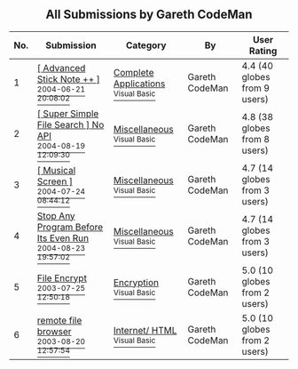 ﻿<div align="center">

## All Submissions by Gareth CodeMan

</div>

No.  | Submission | Category | By   | User Rating
---- | ---------- | -------- | ---- | -----------
1 | [\[ Advanced Stick Note \+\+  \]<br /><sup>2004-06-21 20:08:02</sup>](https://github.com/Planet-Source-Code/gareth-codeman-advanced-stick-note__1-54528) | [Complete Applications<br /><sup>Visual Basic</sup>](../ByCategory/complete-applications__1-27.md) | Gareth CodeMan | 4.4 (40 globes from 9 users)
2 | [\[ Super Simple File Search \] No API<br /><sup>2004-08-19 12:09:30</sup>](https://github.com/Planet-Source-Code/gareth-codeman-super-simple-file-search-no-api__1-55685) | [Miscellaneous<br /><sup>Visual Basic</sup>](../ByCategory/miscellaneous__1-1.md) | Gareth CodeMan | 4.8 (38 globes from 8 users)
3 | [\[ Musical Screen \]<br /><sup>2004-07-24 08:44:12</sup>](https://github.com/Planet-Source-Code/gareth-codeman-musical-screen__1-55154) | [Miscellaneous<br /><sup>Visual Basic</sup>](../ByCategory/miscellaneous__1-1.md) | Gareth CodeMan | 4.7 (14 globes from 3 users)
4 | [Stop Any Program Before Its Even Run<br /><sup>2004-08-23 19:57:02</sup>](https://github.com/Planet-Source-Code/gareth-codeman-stop-any-program-before-its-even-run__1-55775) | [Miscellaneous<br /><sup>Visual Basic</sup>](../ByCategory/miscellaneous__1-1.md) | Gareth CodeMan | 4.7 (14 globes from 3 users)
5 | [File Encrypt<br /><sup>2003-07-25 12:50:18</sup>](https://github.com/Planet-Source-Code/gareth-codeman-file-encrypt__1-47156) | [Encryption<br /><sup>Visual Basic</sup>](../ByCategory/encryption__1-48.md) | Gareth CodeMan | 5.0 (10 globes from 2 users)
6 | [remote file browser<br /><sup>2003-08-20 12:57:54</sup>](https://github.com/Planet-Source-Code/gareth-codeman-remote-file-browser__1-48148) | [Internet/ HTML<br /><sup>Visual Basic</sup>](../ByCategory/internet-html__1-34.md) | Gareth CodeMan | 5.0 (10 globes from 2 users)
